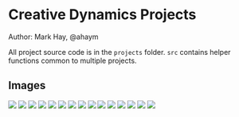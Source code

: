 # Creative Dynamics Projects

Author: Mark Hay, @ahaym

All project source code is in the `projects` folder. `src` contains helper functions common to multiple projects.

## Images

![](img/MDVAIDOYHYEA50000.png)
![](img/FIRCDERRPVLD50000.png)
![](img/QFFVSLMJJGCR50000.png)
![](img/henon.png)
![](img/CVQKGHQTPHTE50000.png)
![](img/julia0.285-1.0e-2.png)
![](img/henonLine.png)
![](img/HGUHDPHNSGOH50000.png)
![](img/MCRBIPOPHTBN50000.png)
![](img/mandelbrot.png)
![](img/logistic.png)
![](img/FIRCDERRPVLD50000.line.png)
![](img/predator.png)
![](img/cascade.png)
![](img/julia-0.6180339887498949-0.0.png)
